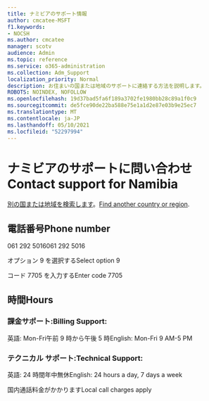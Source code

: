 ```yaml
---
title: ナミビアのサポート情報
author: cmcatee-MSFT
f1.keywords:
- NOCSH
ms.author: cmcatee
manager: scotv
audience: Admin
ms.topic: reference
ms.service: o365-administration
ms.collection: Adm_Support
localization_priority: Normal
description: お住まいの国または地域のサポートに連絡する方法を説明します。
ROBOTS: NOINDEX, NOFOLLOW
ms.openlocfilehash: 19d37bad5fa6f189a3702fe1980bb28c89a1f0c9
ms.sourcegitcommit: de5fce90de22ba588e75e1a1d2e87e03b9e25ec7
ms.translationtype: MT
ms.contentlocale: ja-JP
ms.lasthandoff: 05/10/2021
ms.locfileid: "52297994"
---
```

# <a name="contact-support-for-namibia"></a><span data-ttu-id="fc7a0-103">ナミビアのサポートに問い合わせ</span><span class="sxs-lookup"><span data-stu-id="fc7a0-103">Contact support for Namibia</span></span>

<span data-ttu-id="fc7a0-104">[別の国または地域を検索します](../../business-video/get-help-support.md)。</span><span class="sxs-lookup"><span data-stu-id="fc7a0-104">[Find another country or region](../../business-video/get-help-support.md).</span></span>

## <a name="phone-number"></a><span data-ttu-id="fc7a0-105">電話番号</span><span class="sxs-lookup"><span data-stu-id="fc7a0-105">Phone number</span></span>
<span data-ttu-id="fc7a0-106">061 292 5016</span><span class="sxs-lookup"><span data-stu-id="fc7a0-106">061 292 5016</span></span>

<span data-ttu-id="fc7a0-107">オプション 9 を選択する</span><span class="sxs-lookup"><span data-stu-id="fc7a0-107">Select option 9</span></span>

<span data-ttu-id="fc7a0-108">コード 7705 を入力する</span><span class="sxs-lookup"><span data-stu-id="fc7a0-108">Enter code 7705</span></span>

## <a name="hours"></a><span data-ttu-id="fc7a0-109">時間</span><span class="sxs-lookup"><span data-stu-id="fc7a0-109">Hours</span></span>
### <a name="billing-support"></a><span data-ttu-id="fc7a0-110">課金サポート:</span><span class="sxs-lookup"><span data-stu-id="fc7a0-110">Billing Support:</span></span>

<span data-ttu-id="fc7a0-111">英語: Mon-Fri午前 9 時から午後 5 時</span><span class="sxs-lookup"><span data-stu-id="fc7a0-111">English: Mon-Fri 9 AM-5 PM</span></span>

### <a name="technical-support"></a><span data-ttu-id="fc7a0-112">テクニカル サポート:</span><span class="sxs-lookup"><span data-stu-id="fc7a0-112">Technical Support:</span></span>

<span data-ttu-id="fc7a0-113">英語: 24 時間年中無休</span><span class="sxs-lookup"><span data-stu-id="fc7a0-113">English: 24 hours a day, 7 days a week</span></span>

<span data-ttu-id="fc7a0-114">国内通話料金がかかります</span><span class="sxs-lookup"><span data-stu-id="fc7a0-114">Local call charges apply</span></span>
